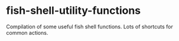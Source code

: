 # fish-shell-utility-functions
Compilation of some useful fish shell functions. Lots of shortcuts for common actions.
